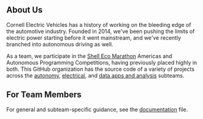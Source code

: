 ## About Us

Cornell Electric Vehicles has a history of working on the bleeding edge of the automotive industry. Founded in 2014, we've been pushing the limits of electric power starting before it went mainstream, and we've recently branched into autonomous driving as well.

As a team, we participate in the [Shell Eco Marathon](https://www.shellecomarathon.com/) Americas and Autonomous Programming Competitions, having previously placed highly in both. This GitHub organization has the source code of a variety of projects across the [autonomy](https://www.cornellelectricvehicles.org/software), [electrical](https://www.cornellelectricvehicles.org/electrical), and [data apps and analysis](https://www.cornellelectricvehicles.org/software) subteams.

## For Team Members

For general and subteam-specific guidance, see the [documentation](/DOCUMENTATION.md) file.
